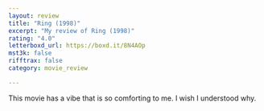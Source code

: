 ```yaml
---
layout: review
title: "Ring (1998)"
excerpt: "My review of Ring (1998)"
rating: "4.0"
letterboxd_url: https://boxd.it/8N4AOp
mst3k: false
rifftrax: false
category: movie_review

---
```


This movie has a vibe that is so comforting to me. I wish I understood why.